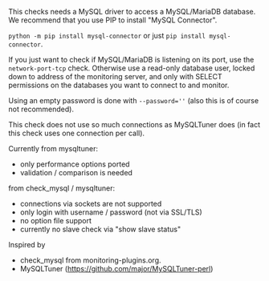 This checks needs a MySQL driver to access a MySQL/MariaDB database. We recommend that you use PIP to install "MySQL Connector". 

`python -m pip install mysql-connector` or just `pip install mysql-connector`.


If you just want to check if MySQL/MariaDB is listening on its port, use the `network-port-tcp` check. Otherwise use a read-only database user, locked down to address of the monitoring server, and only with SELECT permissions on the databases you want to connect to and monitor.

Using an empty password is done with `--password=''` (also this is of course not recommended).

This check does not use so much connections as MySQLTuner does (in fact this check uses one connection per call).


Currently
from mysqltuner:
* only performance options ported
* validation / comparison is needed

from check_mysql / mysqltuner:
* connections via sockets are not supported
* only login with username / password (not via SSL/TLS)
* no option file support
* currently no slave check via "show slave status"

Inspired by
* check_mysql from monitoring-plugins.org.
* MySQLTuner (https://github.com/major/MySQLTuner-perl)